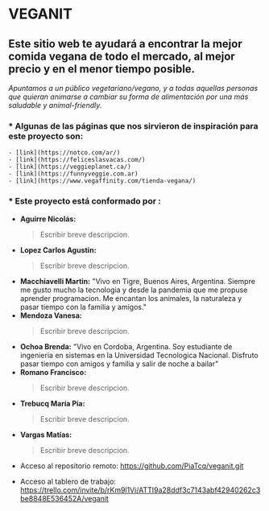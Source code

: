 
# VEGANIT

## **Este sitio web te ayudará a encontrar la mejor comida vegana de todo el mercado, al mejor precio y en el menor tiempo posible.**

 *Apuntamos a un público vegetariano/vegano, y a todas aquellas personas que quieran animarse a cambiar su forma de alimentación por una más saludable y animal-friendly.*
 
### * Algunas de las páginas que nos sirvieron de inspiración para este proyecto son:

	- [link](https://notco.com/ar/)
	- [link](https://feliceslasvacas.com/)
	- [link](https://veggieplanet.ca/)
	- [link](https://funnyveggie.com.ar)
	- [link](https://www.vegaffinity.com/tienda-vegana/)

### * Este proyecto está conformado por :

 - **Aguirre Nicolás:**
	>Escribir breve descripcion.
 - **Lopez Carlos Agustin:**
	>Escribir breve descripcion.
 - **Macchiavelli Martin:**
	"Vivo en Tigre, Buenos Aires, Argentina. Siempre me gusto mucho la tecnologia y desde la pandemia que me propuse aprender programacion. Me encantan los animales, la naturaleza y pasar tiempo con la familia y amigos."
 - **Mendoza Vanesa:**
	>Escribir breve descripcion.
 - **Ochoa Brenda:** 
 	"Vivo en Cordoba, Argentina. Soy estudiante de ingenieria en sistemas en la Universidad Tecnologica Nacional. Disfruto pasar tiempo con amigos y familia y salir de noche a bailar" 
 - **Romano Francisco:**
	>Escribir breve descripcion.
 - **Trebucq María Pía:**
	>Escribir breve descripcion.
 - **Vargas Matías:**
	>Escribir breve descripcion.

 * Acceso al repositorio remoto:
 https://github.com/PiaTcq/veganit.git

 * Acceso al tablero de trabajo:
 https://trello.com/invite/b/rKm9l1Vj/ATTI9a28ddf3c7143abf42940262c3be8848E536452A/veganit